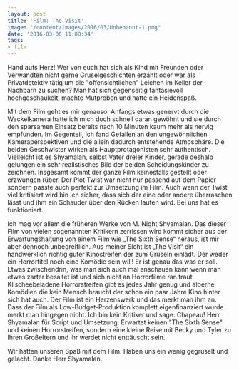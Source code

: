 ```yaml
---
layout: post
title: 'Film: The Visit'
image: "/content/images/2016/03/Unbenannt-1.png"
date: '2016-03-06 11:08:34'
tags:
- film
---
```


Hand aufs Herz! Wer von euch hat sich als Kind mit Freunden oder Verwandten nicht gerne Gruselgeschichten erzählt oder war als Privatdetektiv tätig um die "offensichtlichen" Leichen im Keller der Nachbarn zu suchen? Man hat sich gegenseitig fantasievoll hochgeschaukelt, machte Mutproben und hatte ein Heidenspaß.

Mit dem Film geht es mir genauso. Anfangs etwas genervt durch die Wackelkamera hatte ich mich doch schnell daran gewöhnt und sie durch den sparsamen Einsatz bereits nach 10 Minuten kaum mehr als nervig empfunden. Im Gegenteil, ich fand Gefallen an den ungewöhnlichen Kameraperspektiven und die allein dadurch entstehende Atmosphäre. Die beiden Geschwister wirken als Hauptprotagonisten sehr authentisch. Vielleicht ist es Shyamalan, selbst Vater dreier Kinder, gerade deshalb gelungen ein sehr realistisches Bild der beiden Scheidungskinder zu zeichnen. Insgesamt kommt der ganze Film keinesfalls gestellt oder erzwungen rüber. Der Plot Twist war nicht nur passend auf dem Papier sondern passte auch perfekt zur Umsetzung im Film. Auch wenn der Twist viel kritisiert wird bin ich sicher, dass sich der eine oder andere überraschen lässt und ihm ein Schauder über den Rücken laufen wird. Bei uns hat es funktioniert.

Ich mag vor allem die früheren Werke von M. Night Shyamalan. Das dieser Film von vielen sogenannten Kritikern zerrissen wird kommt sicher aus der Erwartungshaltung von einem Film wie „The Sixth Sense“ heraus, ist mir aber dennoch unbegreiflich. Aus meiner Sicht ist „The Visit“ ein handwerklich richtig guter Kinostreifen der zum Gruseln einlädt. Der weder ein Horrortitel noch eine Komödie sein will! Er ist genau das was er soll. Etwas zwischendrin, was man sich auch mal anschauen kann wenn man etwas zarter besaitet ist und sich nicht an Horrorfilme ran traut. Klischeebeladene Horrorstreifen gibt es jedes Jahr genug und alberne Komödien die kein Mensch braucht der schon ein paar Jahre Kino hinter sich hat auch. Der Film ist ein Herzenswerk und das merkt man ihm an. Dass der Film als Low-Budget-Produktion komplett eigenfinanziert wurde merkt man hingegen nicht. Ich bin kein Kritiker und sage: Chapeau! Herr Shyamalan für Script und Umsetzung.
Erwartet keinen "The Sixth Sense" und keinen Horrorstreifen, sondern eine kleine Reise mit Becky und Tyler zu Ihren Großeltern und ihr werdet nicht enttäuscht sein.

Wir hatten unseren Spaß mit dem Film. Haben uns ein wenig gegruselt und gelacht. Danke Herr Shyamalan.
